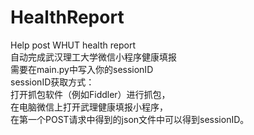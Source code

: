 # HealthReport
Help post WHUT health report  
自动完成武汉理工大学微信小程序健康填报  
需要在main.py中写入你的sessionID  
sessionID获取方式：  
打开抓包软件（例如Fiddler）进行抓包，  
在电脑微信上打开武理健康填报小程序，  
在第一个POST请求中得到的json文件中可以得到sessionID。  
